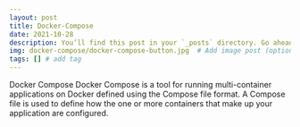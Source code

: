 ```yaml
---
layout: post
title: Docker-Compose
date: 2021-10-28
description: You’ll find this post in your `_posts` directory. Go ahead and edit it and re-build the site to see your changes. # Add post description (optional)
img: docker-compose/docker-compose-button.jpg  # Add image post (optional)
tags: [] # add tag
---
```


Docker Compose
Docker Compose is a tool for running multi-container applications on Docker defined using the Compose file format. A Compose file is used to define how the one or more containers that make up your application are configured.

